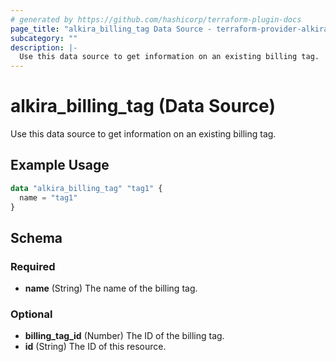 ```yaml
---
# generated by https://github.com/hashicorp/terraform-plugin-docs
page_title: "alkira_billing_tag Data Source - terraform-provider-alkira"
subcategory: ""
description: |-
  Use this data source to get information on an existing billing tag.
---
```


# alkira_billing_tag (Data Source)

Use this data source to get information on an existing billing tag.

## Example Usage

```terraform
data "alkira_billing_tag" "tag1" {
  name = "tag1"
}
```

<!-- schema generated by tfplugindocs -->
## Schema

### Required

- **name** (String) The name of the billing tag.

### Optional

- **billing_tag_id** (Number) The ID of the billing tag.
- **id** (String) The ID of this resource.


